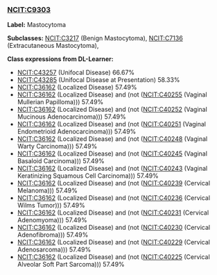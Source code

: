 
### [NCIT:C9303](http://purl.obolibrary.org/obo/NCIT_C9303)
**Label:** Mastocytoma

**Subclasses:** [NCIT:C3217](http://purl.obolibrary.org/obo/NCIT_C3217) (Benign Mastocytoma), [NCIT:C7136](http://purl.obolibrary.org/obo/NCIT_C7136) (Extracutaneous Mastocytoma), 

**Class expressions from DL-Learner:**

- [NCIT:C43257](http://purl.obolibrary.org/obo/NCIT_C43257) (Unifocal Disease) 66.67%
- [NCIT:C43285](http://purl.obolibrary.org/obo/NCIT_C43285) (Unifocal Disease at Presentation) 58.33%
- [NCIT:C36162](http://purl.obolibrary.org/obo/NCIT_C36162) (Localized Disease) 57.49%
- [NCIT:C36162](http://purl.obolibrary.org/obo/NCIT_C36162) (Localized Disease) and (not ([NCIT:C40255](http://purl.obolibrary.org/obo/NCIT_C40255) (Vaginal Mullerian Papilloma))) 57.49%
- [NCIT:C36162](http://purl.obolibrary.org/obo/NCIT_C36162) (Localized Disease) and (not ([NCIT:C40252](http://purl.obolibrary.org/obo/NCIT_C40252) (Vaginal Mucinous Adenocarcinoma))) 57.49%
- [NCIT:C36162](http://purl.obolibrary.org/obo/NCIT_C36162) (Localized Disease) and (not ([NCIT:C40251](http://purl.obolibrary.org/obo/NCIT_C40251) (Vaginal Endometrioid Adenocarcinoma))) 57.49%
- [NCIT:C36162](http://purl.obolibrary.org/obo/NCIT_C36162) (Localized Disease) and (not ([NCIT:C40248](http://purl.obolibrary.org/obo/NCIT_C40248) (Vaginal Warty Carcinoma))) 57.49%
- [NCIT:C36162](http://purl.obolibrary.org/obo/NCIT_C36162) (Localized Disease) and (not ([NCIT:C40245](http://purl.obolibrary.org/obo/NCIT_C40245) (Vaginal Basaloid Carcinoma))) 57.49%
- [NCIT:C36162](http://purl.obolibrary.org/obo/NCIT_C36162) (Localized Disease) and (not ([NCIT:C40243](http://purl.obolibrary.org/obo/NCIT_C40243) (Vaginal Keratinizing Squamous Cell Carcinoma))) 57.49%
- [NCIT:C36162](http://purl.obolibrary.org/obo/NCIT_C36162) (Localized Disease) and (not ([NCIT:C40239](http://purl.obolibrary.org/obo/NCIT_C40239) (Cervical Melanoma))) 57.49%
- [NCIT:C36162](http://purl.obolibrary.org/obo/NCIT_C36162) (Localized Disease) and (not ([NCIT:C40236](http://purl.obolibrary.org/obo/NCIT_C40236) (Cervical Wilms Tumor))) 57.49%
- [NCIT:C36162](http://purl.obolibrary.org/obo/NCIT_C36162) (Localized Disease) and (not ([NCIT:C40231](http://purl.obolibrary.org/obo/NCIT_C40231) (Cervical Adenomyoma))) 57.49%
- [NCIT:C36162](http://purl.obolibrary.org/obo/NCIT_C36162) (Localized Disease) and (not ([NCIT:C40230](http://purl.obolibrary.org/obo/NCIT_C40230) (Cervical Adenofibroma))) 57.49%
- [NCIT:C36162](http://purl.obolibrary.org/obo/NCIT_C36162) (Localized Disease) and (not ([NCIT:C40229](http://purl.obolibrary.org/obo/NCIT_C40229) (Cervical Adenosarcoma))) 57.49%
- [NCIT:C36162](http://purl.obolibrary.org/obo/NCIT_C36162) (Localized Disease) and (not ([NCIT:C40225](http://purl.obolibrary.org/obo/NCIT_C40225) (Cervical Alveolar Soft Part Sarcoma))) 57.49%


